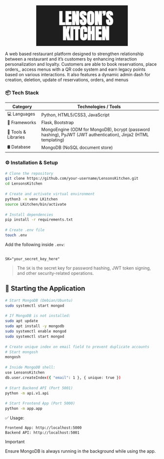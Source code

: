 <p align="center">
  <img src="app/static/images/LensonsKitchen.png" alt="Lensons Kitchen Logo" />
</p>


A web based restaurant platform designed to strengthen relationship between a restaurant and it’s customers by enhancing interaction personalization and loyalty. 
Customers are able to book reservations, place orders,, access menus with a QR code system and earn legacy points based on various interactions.
It also features a dynamic admin dash for creation, deletion, update of reservations, orders, and menus


### 📦 Tech Stack

| Category          | Technologies / Tools                                                                                                                                         |
|-------------------|--------------------------------------------------------------------------------------------------------------------------------------------------------------|
| 💻 Languages      | Python, HTML5/CSS3, JavaScript                                                                                                                               |
| 🧰 Frameworks     | Flask, Bootstrap                                                                                                                                             |
| 🧰 Tools & Libraries | MongoEngine (ODM for MongoDB), bcrypt (password hashing), PyJWT (JWT authentication),  Jinja2 (HTML templating)                                           |
| 🛢️ Database       | MongoDB (NoSQL document store)                                                                                                                               |



### ⚙️ Installation & Setup

```bash
# Clone the repository
git clone https://github.com/your-username/LensonsKitchen.git
cd LensonsKitchen

# Create and activate virtual environment
python3 -m venv LKitchen
source LKitchen/bin/activate

# Install dependencies
pip install -r requirements.txt

# Create .env file
touch .env
```

Add the following inside `.env`:

```env![LensonsKitchen](https://github.com/user-attachments/assets/4b3d71b0-8a78-4607-ba98-309589335d27)

SK="your_secret_key_here"
```

> The `SK` is the secret key for password hashing, JWT token signing, and other security-related operations.

## 🚀 Starting the Application

```bash
# Start MongoDB (Debian/Ubuntu)
sudo systemctl start mongod

# If MongoDB is not installed:
sudo apt update
sudo apt install -y mongodb
sudo systemctl enable mongod
sudo systemctl start mongod

# Create unique index on email field to prevent duplicate accounts
# Start mongosh
mongosh

# Inside MongoDB shell:
use LensonsKitchen
db.user.createIndex({ "email": 1 }, { unique: true })

# Start Backend API (Port 5001)
python -m api.v1.api

# Start Frontend App (Port 5000)
python -m app.app

```
✅ Usage:
```
Frontend App: http://localhost:5000
Backend API: http://localhost:5001
```

> [!IMPORTANT]  
> Ensure MongoDB is always running in the background while using the app.
